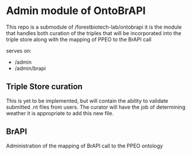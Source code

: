 # Admin module of OntoBrAPI
This repo is a submodule of /forestbiotech-lab/ontobrapi it is the module that handles both curation of the triples that will be incorporated into the triple store along with the mapping of PPEO to the BrAPI call

serves on:
- /admin
- /admin/brapi

## Triple Store curation
This is yet to be implemented, but will contain the ability to validate submitted .nt files from users. The curator will have the job of determining weather it is appropriate to add this new file. 

## BrAPI 
Administration of the mapping of BrAPI call to the PPEO ontology


